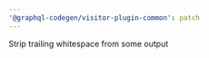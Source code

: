 ```yaml
---
'@graphql-codegen/visitor-plugin-common': patch
---
```


Strip trailing whitespace from some output
